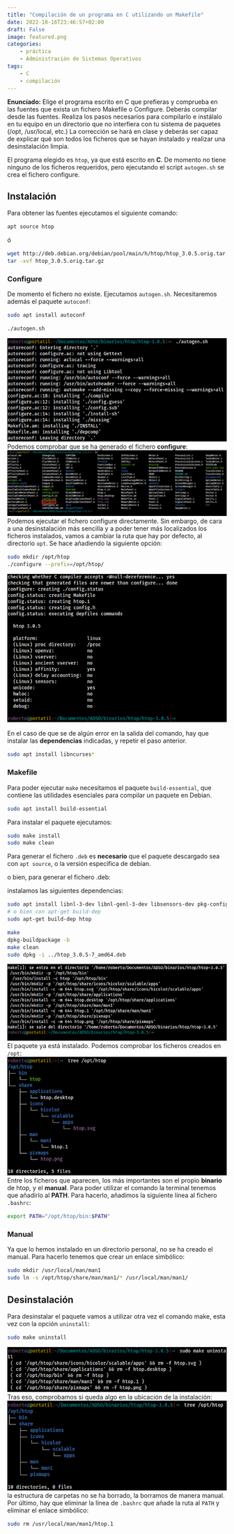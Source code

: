 ```yaml
---
title: "Compilación de un programa en C utilizando un Makefile"
date: 2022-10-16T23:46:57+02:00
draft: False
image: featured.png
categories:
    - práctica
    - Administración de Sistemas Operativos
tags:
    - C
    - compilación
---
```


**Enunciado:** Elige el programa escrito en C que prefieras y comprueba en las fuentes que exista un fichero Makefile o Configure. Deberás compilar desde las fuentes.
Realiza los pasos necesarios para compilarlo e instálalo en tu equipo en un directorio que no interfiera con tu sistema de paquetes (/opt, /usr/local, etc.)
La corrección se hará en clase y deberás ser capaz de explicar qué son todos los ficheros que se hayan instalado y realizar una desinstalación limpia.

El programa elegido es `htop`, ya que está escrito en **C**. De momento no tiene ninguno de los ficheros requeridos, pero ejecutando el script `autogen.sh` se crea el fichero configure.

## Instalación

Para obtener las fuentes ejecutamos el siguiente comando:

```bash
apt source htop
```

ó

```bash
wget http://deb.debian.org/debian/pool/main/h/htop/htop_3.0.5.orig.tar.gz
tar -xvf htop_3.0.5.orig.tar.gz
```

### Configure

De momento el fichero no existe. Ejecutamos `autogen.sh`. Necesitaremos además el paquete `autoconf`:

```bash
sudo apt install autoconf
```

```bash
./autogen.sh
```

![ejecucion script autogen](autogen.png)
Podemos comprobar que se ha generado el fichero **configure**:
![ls del directorio de htop](ls-directorio.png)
Podemos ejecutar el fichero configure directamente. Sin embargo, de cara a una desinstalación más sencilla y a poder tener más localizados los ficheros instalados, vamos a cambiar la ruta que hay por defecto, al directorio `opt`. Se hace añadiendo la siguiente opción:

```bash
sudo mkdir /opt/htop
./configure --prefix=/opt/htop/
```

![salida de la ejecución de configure](configure.png)

En el caso de que se de algún error en la salida del comando, hay que instalar las **dependencias** indicadas, y repetir el paso anterior.


```bash
sudo apt install libncurses*
```

### Makefile

Para poder ejecutar `make` necesitamos el paquete `build-essential`, que contiene las utilidades esenciales para compilar un paquete en Debian.

```bash
sudo apt install build-essential
```

Para instalar el paquete ejecutamos:

```bash
sudo make install
sudo make clean
```

Para generar el fichero `.deb` es **necesario** que el paquete descargado sea con `apt source`, o la versión específica de debian.

o bien, para generar el fichero .deb:

instalamos las siguientes dependencias:

```bash
sudo apt install libnl-3-dev libnl-genl-3-dev libsensors-dev pkg-config debhelper-compat
# o bien con apt-get build-dep
sudo apt-get build-dep htop
```

```bash
make
dpkg-buildpackage -b
make clean
sudo dpkg -i ../htop_3.0.5-7_amd64.deb
 ```

![ejecucion de comando make](make.png)
El paquete ya está instalado. Podemos comprobar los ficheros creados en `/opt`:
![tree del directorio htop](tree-htop.png)
Entre los ficheros que aparecen, los más importantes son el propio **binario** de htop, y el **manual**.
Para poder utilizar el comando la terminal tenemos que añadirlo al **PATH**. Para hacerlo, añadimos la siguiente línea al fichero `.bashrc`:

```bash
export PATH="/opt/htop/bin:$PATH"
```

### Manual

Ya que lo hemos instalado en un directorio personal, no se ha creado el manual. Para hacerlo tenemos que crear un enlace simbólico:

```bash
sudo mkdir /usr/local/man/man1
sudo ln -s /opt/htop/share/man/man1/* /usr/local/man/man1/
```

## Desinstalación

Para desinstalar el paquete vamos a utilizar otra vez el comando make, esta vez con la opción `uninstall`:

```bash
sudo make uninstall
```

![ejecucion de make uninstall](desinstalar.png)
Tras eso, comprobamos si queda algo en la ubicación de la instalación:
![estructura residual](estructura.png)
la estructura de carpetas no se ha borrado, la borramos de manera manual.
Por último, hay que eliminar la línea de `.bashrc` que añade la ruta al `PATH` y eliminar el enlace simbólico:

```bash
sudo rm /usr/local/man/man1/htop.1 
```
